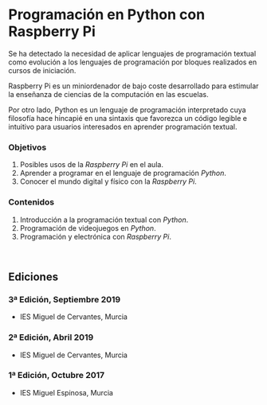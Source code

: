 # Programación en Python con Raspberry Pi

Se ha detectado la necesidad de aplicar lenguajes de programación textual como evolución a los lenguajes de programación por bloques realizados en cursos de iniciación.

Raspberry Pi es un miniordenador de bajo coste desarrollado para estimular la enseñanza de ciencias de la computación en las escuelas.

Por otro lado, Python es un lenguaje de programación interpretado cuya filosofía hace hincapié en una sintaxis que favorezca un código legible e intuitivo para usuarios interesados en aprender programación textual.

### Objetivos

1. Posibles usos de la *Raspberry Pi* en el aula.
2. Aprender a programar en el lenguaje de programación *Python*.
3. Conocer el mundo digital y físico con la *Raspberry Pi*.

### Contenidos

1. Introducción a la programación textual con *Python*.
2. Programación de videojuegos en *Python*.
3. Programación y electrónica con *Raspberry Pi*.



<br />



## Ediciones

### 3ª Edición, Septiembre 2019

- IES Miguel de Cervantes, Murcia

### 2ª Edición, Abril 2019

- IES Miguel de Cervantes, Murcia

### 1ª Edición, Octubre 2017

- IES Miguel Espinosa, Murcia
